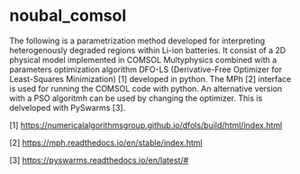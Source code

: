 # noubal_comsol

The following is a parametrization method developed for interpreting heterogenously degraded regions within Li-ion batteries. It consist of a 2D physical model implemented in COMSOL Multyphysics combined with a parameters optimization algorithm DFO-LS (Derivative-Free Optimizer for Least-Squares Minimization) [1] developed in python. The MPh [2] interface is used for running the COMSOL code with python.
An alternative version with a PSO algoritmh can be used by changing the optimizer. This is delveloped with PySwarms [3].




[1] https://numericalalgorithmsgroup.github.io/dfols/build/html/index.html 

[2] https://mph.readthedocs.io/en/stable/index.html

[3] https://pyswarms.readthedocs.io/en/latest/#
